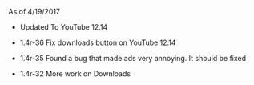 As of 4/19/2017

- Updated To YouTube 12.14

- 1.4r-36 Fix downloads button on YouTube 12.14

- 1.4r-35 Found a bug that made ads very annoying. It should be fixed

- 1.4r-32 More work on Downloads
